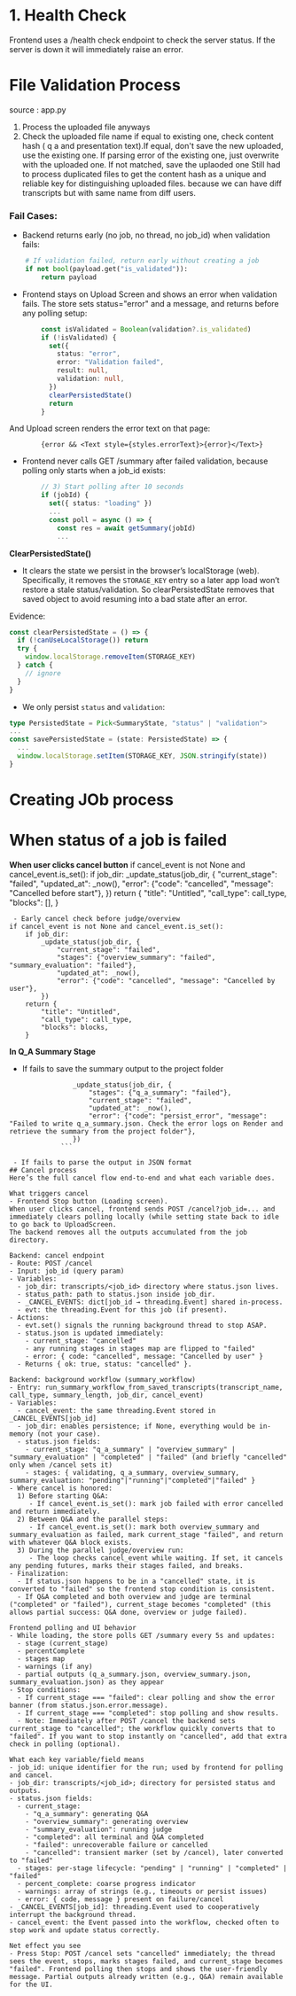 
# 1. Health Check
Frontend uses a /health check endpoint to check the server status. If the server is down it will immediately raise an error.

# File Validation Process 
source : app.py

1. Process the uploaded  file anyways
2. Check  the uploaded file  name if equal to existing one, check content hash ( q a and presentation text).If equal, don't save the new uploaded, use the existing one. If parsing error of the existing one, just overwrite with the uploaded one. If not matched, save the uplaoded one 
Still had to process duplicated files to get the content hash as a unique and reliable key for distinguishing uploaded files. because we can have diff transcripts but with same name from diff users. 


### Fail Cases:



- Backend returns early (no job, no thread, no job_id) when validation fails:
```166:169:financial-summarizer/backend/src/api/app.py
    # If validation failed, return early without creating a job
    if not bool(payload.get("is_validated")):
        return payload
```

- Frontend stays on Upload Screen and shows an error when validation fails. The store sets status="error" and a message, and returns before any polling setup:
```131:140:financial-summarizer/summarizer-app/src/state/SummaryStoreTest.ts
        const isValidated = Boolean(validation?.is_validated)
        if (!isValidated) {
          set({
            status: "error",
            error: "Validation failed",
            result: null,
            validation: null,
          })
          clearPersistedState()
          return
        }
```
And Upload screen renders the error text on that page:
```180:181:financial-summarizer/summarizer-app/src/screens/UploadScreen.tsx
        {error && <Text style={styles.errorText}>{error}</Text>}
```

- Frontend never calls GET /summary after failed validation, because polling only starts when a job_id exists:
```166:175:financial-summarizer/summarizer-app/src/state/SummaryStoreTest.ts
        // 3) Start polling after 10 seconds
        if (jobId) {
          set({ status: "loading" })
          ...
          const poll = async () => {
            const res = await getSummary(jobId)
            ...
```
**ClearPersistedState()**

- It clears the  state we persist in the browser’s localStorage (web). Specifically, it removes the `STORAGE_KEY` entry so a later app load won’t restore a stale status/validation.
So clearPersistedState removes that saved object to avoid resuming into a bad state after an error.

Evidence:
```69:82:financial-summarizer/summarizer-app/src/state/SummaryStoreTest.ts
const clearPersistedState = () => {
  if (!canUseLocalStorage()) return
  try {
    window.localStorage.removeItem(STORAGE_KEY)
  } catch {
    // ignore
  }
}
```

- We only persist `status` and `validation`:
```31:63:financial-summarizer/summarizer-app/src/state/SummaryStoreTest.ts
type PersistedState = Pick<SummaryState, "status" | "validation">
...
const savePersistedState = (state: PersistedState) => {
  ...
  window.localStorage.setItem(STORAGE_KEY, JSON.stringify(state))
}
```

# Creating JOb process
# When status of a job is failed 

**When user clicks cancel button**
if cancel_event is not None and cancel_event.is_set():
        if job_dir:
            _update_status(job_dir, {
                "current_stage": "failed",
                "updated_at": _now(),
                "error": {"code": "cancelled", "message": "Cancelled before start"},
            })
        return {
            "title": "Untitled",
            "call_type": call_type,
            "blocks": [],
        }

     - Early cancel check before judge/overview
    if cancel_event is not None and cancel_event.is_set():
        if job_dir:
            _update_status(job_dir, {
                "current_stage": "failed",
                "stages": {"overview_summary": "failed", "summary_evaluation": "failed"},
                "updated_at": _now(),
                "error": {"code": "cancelled", "message": "Cancelled by user"},
            })
        return {
            "title": "Untitled",
            "call_type": call_type,
            "blocks": blocks,
        }
**In Q_A Summary Stage**
- If fails to save the summary output to the project folder
```if not ok:
                _update_status(job_dir, {
                    "stages": {"q_a_summary": "failed"},
                    "current_stage": "failed",
                    "updated_at": _now(),
                    "error": {"code": "persist_error", "message": "Failed to write q_a_summary.json. Check the error logs on Render and retrieve the summary from the project folder"},
                })
             ```

 - If fails to parse the output in JSON format
## Cancel process
Here’s the full cancel flow end-to-end and what each variable does.

What triggers cancel
- Frontend Stop button (Loading screen).
When user clicks cancel, frontend sends POST /cancel?job_id=... and immediately clears polling locally (while setting state back to idle to go back to UploadScreen.
The backend removes all the outputs accumulated from the job directory.

Backend: cancel endpoint
- Route: POST /cancel
- Input: job_id (query param)
- Variables:
  - job_dir: transcripts/<job_id> directory where status.json lives.
  - status_path: path to status.json inside job_dir.
  - _CANCEL_EVENTS: dict[job_id → threading.Event] shared in-process.
  - evt: the threading.Event for this job (if present).
- Actions:
  - evt.set() signals the running background thread to stop ASAP.
  - status.json is updated immediately:
    - current_stage: "cancelled"
    - any running stages in stages map are flipped to "failed"
    - error: { code: "cancelled", message: "Cancelled by user" }
  - Returns { ok: true, status: "cancelled" }.

Backend: background workflow (summary_workflow)
- Entry: run_summary_workflow_from_saved_transcripts(transcript_name, call_type, summary_length, job_dir, cancel_event)
- Variables:
  - cancel_event: the same threading.Event stored in _CANCEL_EVENTS[job_id]
  - job_dir: enables persistence; if None, everything would be in-memory (not your case).
  - status.json fields:
    - current_stage: "q_a_summary" | "overview_summary" | "summary_evaluation" | "completed" | "failed" (and briefly "cancelled" only when /cancel sets it)
    - stages: { validating, q_a_summary, overview_summary, summary_evaluation: "pending"|"running"|"completed"|"failed" }
- Where cancel is honored:
  1) Before starting Q&A:
     - If cancel_event.is_set(): mark job failed with error cancelled and return immediately.
  2) Between Q&A and the parallel steps:
     - If cancel_event.is_set(): mark both overview_summary and summary_evaluation as failed, mark current_stage "failed", and return with whatever Q&A block exists.
  3) During the parallel judge/overview run:
     - The loop checks cancel_event while waiting. If set, it cancels any pending futures, marks their stages failed, and breaks.
- Finalization:
  - If status.json happens to be in a "cancelled" state, it is converted to "failed" so the frontend stop condition is consistent.
  - If Q&A completed and both overview and judge are terminal ("completed" or "failed"), current_stage becomes "completed" (this allows partial success: Q&A done, overview or judge failed).

Frontend polling and UI behavior
- While loading, the store polls GET /summary every 5s and updates:
  - stage (current_stage)
  - percentComplete
  - stages map
  - warnings (if any)
  - partial outputs (q_a_summary.json, overview_summary.json, summary_evaluation.json) as they appear
- Stop conditions:
  - If current_stage === "failed": clear polling and show the error banner (from status.json.error.message).
  - If current_stage === "completed": stop polling and show results.
  - Note: Immediately after POST /cancel the backend sets current_stage to "cancelled"; the workflow quickly converts that to "failed". If you want to stop instantly on "cancelled", add that extra check in polling (optional).

What each key variable/field means
- job_id: unique identifier for the run; used by frontend for polling and cancel.
- job_dir: transcripts/<job_id>; directory for persisted status and outputs.
- status.json fields:
  - current_stage:
    - "q_a_summary": generating Q&A
    - "overview_summary": generating overview
    - "summary_evaluation": running judge
    - "completed": all terminal and Q&A completed
    - "failed": unrecoverable failure or cancelled
    - "cancelled": transient marker (set by /cancel), later converted to "failed"
  - stages: per-stage lifecycle: "pending" | "running" | "completed" | "failed"
  - percent_complete: coarse progress indicator
  - warnings: array of strings (e.g., timeouts or persist issues)
  - error: { code, message } present on failure/cancel
- _CANCEL_EVENTS[job_id]: threading.Event used to cooperatively interrupt the background thread.
- cancel_event: the Event passed into the workflow, checked often to stop work and update status correctly.

Net effect you see
- Press Stop: POST /cancel sets "cancelled" immediately; the thread sees the event, stops, marks stages failed, and current_stage becomes "failed". Frontend polling then stops and shows the user-friendly message. Partial outputs already written (e.g., Q&A) remain available for the UI.